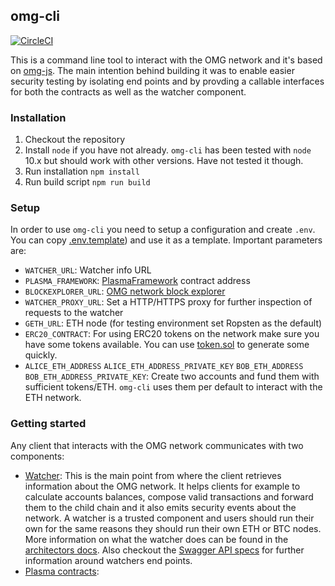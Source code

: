 ## omg-cli

[![CircleCI](https://circleci.com/gh/thec00n/omg-cli.svg?style=svg)](https://circleci.com/gh/thec00n/omg-cli)

This is a command line tool to interact with the OMG network and it's based on [omg-js](https://github.com/omisego/omg-js). The main intention behind building it was to enable easier security testing by isolating end points and by provding a callable interfaces for both the contracts as well as the watcher component.

### Installation

1. Checkout the repository
2. Install `node` if you have not already. `omg-cli` has been tested with `node` 10.x but should work with other versions. Have not tested it though.
3. Run installation `npm install` 
4. Run build script `npm run build`

### Setup

In order to use `omg-cli` you need to setup a configuration and create `.env`. You can copy [.env.template](./.env.template)) and use it as a template. Important parameters are:  

- `WATCHER_URL`: Watcher info URL 
- `PLASMA_FRAMEWORK`: [PlasmaFramework](https://github.com/omisego/plasma-contracts/blob/master/plasma_framework/docs/contracts/PlasmaFramework.md) contract address 
- `BLOCKEXPLORER_URL`: [OMG network block explorer](https://github.com/omisego/blockexplorer)
- `WATCHER_PROXY_URL`: Set a HTTP/HTTPS proxy for further inspection of requests to the watcher
- `GETH_URL`: ETH node (for testing environment set Ropsten as the default)
- `ERC20_CONTRACT`: For using ERC20 tokens on the network make sure you have some tokens available. You can use [token.sol](./tests/sol/token.sol) to generate some quickly. 
- `ALICE_ETH_ADDRESS` `ALICE_ETH_ADDRESS_PRIVATE_KEY` `BOB_ETH_ADDRESS` `BOB_ETH_ADDRESS_PRIVATE_KEY`: Create two accounts and fund them with sufficient tokens/ETH. `omg-cli` uses them per default to interact with the ETH network. 
   

### Getting started

Any client that interacts with the OMG network communicates with two components:

- [Watcher](https://github.com/omisego/elixir-omg): This is the main point from where the client retrieves information about the OMG network. It helps clients for example to calculate accounts balances, compose valid transactions and forward them to the child chain and it also emits security events about the network. A watcher is a trusted component and users should run their own for the same reasons they should run their own ETH or BTC nodes. More information on what the watcher does can be found in the [architectors docs](https://github.com/omisego/elixir-omg/blob/master/docs/architecture.md). Also checkout the [Swagger API specs](https://developer.omisego.co/elixir-omg/) for further information around watchers end points.
- [Plasma contracts](https://github.com/omisego/plasma-contracts):
